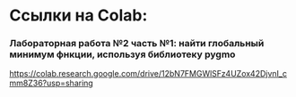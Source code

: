 # Ссылки на Colab:

### Лабораторная работа №2 часть №1: найти глобальный минимум фнкции, используя библиотеку pygmo

https://colab.research.google.com/drive/12bN7FMGWlSFz4UZox42DjvnI_cmm8Z36?usp=sharing
